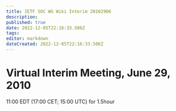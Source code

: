 ```yaml
---
title: IETF SOC WG Wiki Interim 20102906
description: 
published: true
date: 2022-12-05T22:16:33.506Z
tags: 
editor: markdown
dateCreated: 2022-12-05T22:16:33.506Z
---
```


# Virtual Interim Meeting, June 29, 2010
11:00 EDT (17:00 CET; 15:00 UTC) for 1.5hour
